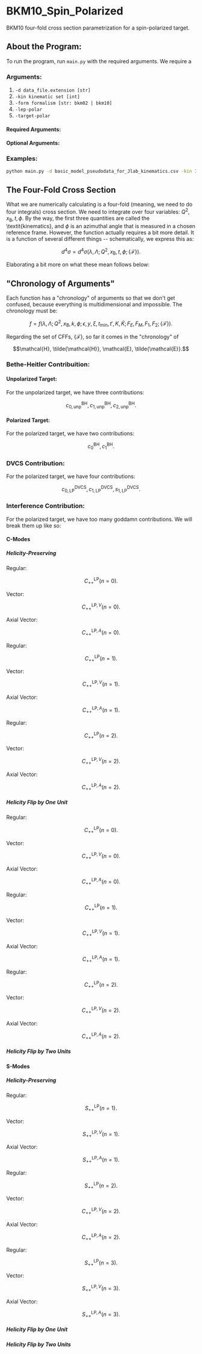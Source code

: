# BKM10_Spin_Polarized
BKM10 four-fold cross section parametrization for a spin-polarized target.

## About the Program:

To run the program, run `main.py` with the required arguments. We require a 

### Arguments:

1. `-d data_file.extension [str]`
2. `-kin kinematic set [int]`
3. `-form formalism [str: bkm02 | bkm10]`
4. `-lep-polar`
5. `-target-polar`


#### Required Arguments:

#### Optional Arguments:



### Examples: 


```bash
python main.py -d basic_model_pseudodata_for_Jlab_kinematics.csv -kin 1 -form 10 -lep-polar polarized -target-polar polarized
```

## The Four-Fold Cross Section

What we are numerically calculating is a four-fold (meaning, we need to do four integrals) cross section. We need to integrate over four variables: $Q^{2}, x_{\text{B}}, t, \phi$. By the way, the first three quantities are called the \textit{kinematics}, and $\phi$ is an azimuthal angle that is measured in a chosen reference frame. However, the function actually requires a bit more detail. It is a function of several different things -- schematically, we express this as:

$$d^{4}\sigma = d^{4}\sigma ( \lambda, \Lambda ; Q^{2}, x_{\text{B}}, t, \phi ; \{ \mathcal{F} \} ).$$

Elaborating a bit more on what these mean follows below:

## "Chronology of Arguments"

Each function has a "chronology" of arguments so that we don't get confused, because everything is multidimensional and impossible. The chronology must be:

$$f = f(\lambda, \Lambda; Q^{2}, x_{\text{B}}, k, \phi; \epsilon, y, \xi, t_{\text{min}}, t', K, \tilde{K}; F_{E}, F_{M}, F_{1}, F_{2}; \{ \mathcal{F} \}).$$

Regarding the set of CFFs, $\{ \mathcal{F} \}$, so far it comes in the "chronology" of

$$\mathcal{H}, \tilde{\mathcal{H}}, \mathcal{E}, \tilde{\mathcal{E}}.$$

### Bethe-Heitler Contribuition:

#### Unpolarized Target:

For the unpolarized target, we have three contributions:

$$c_{0, \text{unp}}^{\text{BH}}, c_{1, \text{unp}}^{\text{BH}}, c_{2, \text{unp}}^{\text{BH}}.$$

#### Polarized Target:

For the polarized target, we have two contributions:

$$c_{0}^{\text{BH}}, c_{1}^{\text{BH}}.$$

### DVCS Contribution:

For the polarized target, we have four contributions:

$$c_{0,\text{LP}}^{\text{DVCS}}, c_{1,\text{LP}}^{\text{DVCS}}, s_{1,\text{LP}}^{\text{DVCS}}.$$

### Interference Contribution:

For the polarized target, we have too many goddamn contributions. We will break them up like so:

#### C-Modes

##### Helicity-Preserving

Regular:

$$C_{++}^{\text{LP}}(n = 0).$$

Vector: 

$$C_{++}^{\text{LP}, V}(n = 0).$$ 

Axial Vector:

$$C_{++}^{\text{LP}, A}(n = 0).$$

Regular:

$$C_{++}^{\text{LP}}(n = 1).$$

Vector: 

$$C_{++}^{\text{LP}, V}(n = 1).$$ 

Axial Vector:

$$C_{++}^{\text{LP}, A}(n = 1).$$

Regular:

$$C_{++}^{\text{LP}}(n = 2).$$ 

Vector: 

$$C_{++}^{\text{LP}, V}(n = 2).$$ 

Axial Vector:

$$C_{++}^{\text{LP}, A}(n = 2).$$

##### Helicity Flip by One Unit

Regular:

$$C_{++}^{\text{LP}}(n = 0).$$

Vector: 

$$C_{++}^{\text{LP}, V}(n = 0).$$ 

Axial Vector:

$$C_{++}^{\text{LP}, A}(n = 0).$$

Regular:

$$C_{++}^{\text{LP}}(n = 1).$$

Vector: 

$$C_{++}^{\text{LP}, V}(n = 1).$$ 

Axial Vector:

$$C_{++}^{\text{LP}, A}(n = 1).$$

Regular:

$$C_{++}^{\text{LP}}(n = 2).$$

Vector: 

$$C_{++}^{\text{LP}, V}(n = 2).$$ 

Axial Vector:

$$C_{++}^{\text{LP}, A}(n = 2).$$

##### Helicity Flip by Two Units

#### S-Modes

##### Helicity-Preserving

Regular:

$$S_{++}^{\text{LP}}(n = 1).$$

Vector: 

$$S_{++}^{\text{LP}, V}(n = 1).$$ 

Axial Vector:

$$S_{++}^{\text{LP}, A}(n = 1).$$

Regular:

$$S_{++}^{\text{LP}}(n = 2).$$

Vector: 

$$C_{++}^{\text{LP}, V}(n = 2).$$ 

Axial Vector:

$$C_{++}^{\text{LP}, A}(n = 2).$$

Regular:

$$S_{++}^{\text{LP}}(n = 3).$$

Vector: 

$$S_{++}^{\text{LP}, V}(n = 3).$$

Axial Vector:

$$S_{++}^{\text{LP}, A}(n = 3).$$

##### Helicity Flip by One Unit

##### Helicity Flip by Two Units
